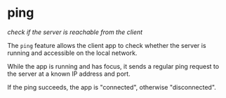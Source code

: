 # ping
*check if the server is reachable from the client*

The `ping` feature allows the client app to check whether the server is running and accessible on the local network.

While the app is running and has focus, it sends a regular ping request to the server at a known IP address and port.

If the ping succeeds, the app is "connected", otherwise "disconnected".
